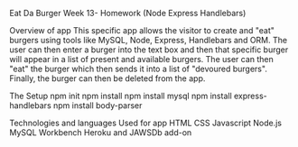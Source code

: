Eat Da Burger
Week 13- Homework (Node Express Handlebars)

Overview of app
This specific app allows the visitor to create and "eat" burgers using tools like MySQL, Node, Express, Handlebars and ORM. The user can then enter a burger into the text box and then that specific burger will appear in a list of present and available burgers. The user can then "eat" the burger which then sends it into a list of "devoured burgers". Finally, the burger can then be deleted from the app.

The Setup
npm init
npm install
npm install mysql
npm install express-handlebars
npm install body-parser

Technologies and languages Used for app
HTML
CSS
Javascript
Node.js
MySQL Workbench
Heroku and JAWSDb add-on